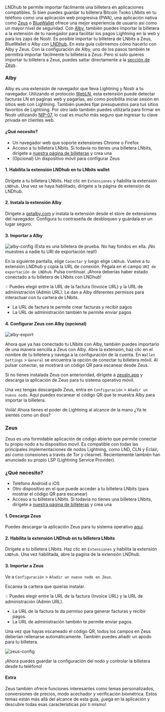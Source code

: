 LNDhub te permite importar fácilmente una billetera en aplicaciones compatibles. Si bien puedes guardar tu billetera Bitcoin Txoko LNbits en tu teléfono como una
aplicación web progresiva (PWA), una aplicación nativa como [Zeus](https://zeusln.app/) o [BlueWallet](https://bluewallet.io/) ofrece
una mejor experiencia de usuario así como un mayor nivel de seguridad. Con [Alby](https://getalby.com/),
también puedes importar la billetera a la extensión de tu navegador para facilitar los pagos Lightning en la web y para los zaps de Nostr. Es posible importar tu
billetera de LNbits a Zeus, BlueWallet o Alby con [LNDhub](https://github.com/BlueWallet/LndHub/tree/master). En esta guía cubriremos cómo
hacerlo con Alby y Zeus. Con la configuración de Alby, uno de los pasos también te
permitirá importar fácilmente tu billetera a Zeus. Pero si solo quieres importar tu billetera
a Zeus, puedes saltar directamente a la [sección de Zeus](#Zeus).

### Alby

Alby es una extensión de navegador que lleva Lightning y Nostr a tu navegador. Utilizando el
protocolo [WebLN](https://www.webln.dev/), esta extensión puede detectar facturas LN en paginas web y pagarlas,
así como posibilita iniciar sesión en sitios web con Lightning. También puedes fijar
presupuestos para tus sitios favoritos de Lightning. Por otro lado también puedes utilizarla
para firmar en Nostr utilizando [NIP-07](https://github.com/nostr-protocol/nips/blob/master/07.md), lo cual es mucho más seguro que ingresar tu clave
privada en clientes web.

#### ¿Qué necesito?
- Un navegador web que soporte extensiones Chrome o Firefox
- Acceso a tu billetera LNbits. Si todavía no tienes una billetera LNbits, dirígete a [nuestra página de billeteras](https://bitcointxoko.com) y crea una
- (Opcional) Un dispositivo móvil para configurar Zeus

#### 1. Habilita la extensión LNDhub en tu LNbits wallet
Dirígete a tu billetera LNbits. Haz clic en `Extensiones` y habilita la
extensión `LNDhub`. Una vez se haya habilitado, dirígete a la página de extensión de
LNDhub.

#### 2. Instala la extensión Alby
Dirígete a [getalby.com](https://getalby.com/) y instala la extensión
desde el store de extensiones del navegador. Configura tu contraseña de
desbloqueo y guárdala en un lugar seguro.

#### 3. Importar a Alby
![alby-config](https://raw.githubusercontent.com/bitcointxoko/guides/main/images/lndhub/alby-config.png)
(Esta es una billetera de prueba. No hay fondos en ella. ¡No muestres a nadie tu URI de exportación real!)

En la siguiente pantalla, elige `Conectar` y luego elige `LNDhub`. Vuelve a tu extensión
LNDhub y copia la URL de conexión. Pégala en el campo `URI de exportación de
LNDhub`. Pulsa continuar. ¡Ahora deberías haber estado conectado a tu billetera de LNbits
con LNDhub!

💡 Puedes elegir entre la URL de la factura (Invoice URL) y la URL de administración (Admin URL). Le dan a Alby
diferentes permisos para interactuar con tu cartera de LNbits.

- La URL de factura te permite crear facturas y recibir pagos
- La URL de administración también te permite enviar pagos

#### 4. Configurar Zeus con Alby (opcional)
![alby-export](https://raw.githubusercontent.com/bitcointxoko/guides/main/images/lndhub/alby-export.png)

Ahora que ya has conectado tu LNbits con Alby, también puedes importarlo de una
manera sencilla a Zeus con Alby. Abre la extensión, haz cilc en el
nombre de tu billetera y navega a la configuración de la cuenta. En `Wallet Settings` > `General` se encuentra la
opción de conectar tu billetera móvil. Al pulsar conectar, se mostrará un código QR para
escanear desde Zeus.

Si no tienes instalada Zeus con anterioridad, dirígete a [zeusln.app](https://zeusln.app/) y descarga la
aplicación de Zeus para tu sistema operativo móvil.

Una vez tengas descargado Zeus, entra en `Configuración` > `Añadir un nuevo nodo`. Aquí
puedes escanear el código QR que te muestra Alby para importar la billetera.

Voilà! Ahora tienes el poder de Lightning al alcance de la mano ¿Ya te sientes como un dios?

### Zeus
Zeus es una formidable aplicación de código abierto que permite conectar tu propio nodo
a tu dispositivo movil. Es compatible con todas las principales implementaciones de
nodos Lightning, como LND, CLN y Eclair, así como conexiones a través de Tor y
clearnet. Recientemente también han anunciado su propio LSP (Lightning Service
Provider). 

### ¿Qué necesito?
- Teléfono Android o iOS
- Otro dispositivo en el que puede acceder a tu billetera LNbits (para mostrar el código QR para escanear)
- Acceso a tu billetera LNbits. Si todavía no tienes una billetera LNbits, dirígete a [nuestra página de billeteras](https://bitcointxoko.com) y crea una
  
#### 1. Descarga Zeus
Puedes descargar la aplicación Zeus para tu sistema operativo [aquí](https://zeusln.app/).

#### 2. Habilita la extensión LNDhub en tu billetera LNbits
Dirígete a tu billetera LNbits. Haz clic en `Extensiones` y habilita la
extensión `LNDhub`. Una vez habilitada, abre la pagina de la extensión LNDhub.

#### 3. Importar a Zeus
Ve a `Configuración` > `Añadir un nuevo nodo en Zeus`.

Escanea la cartera que quieras instalar.

💡 Puedes elegir entre la URL de la factura (Invoice URL) y la URL de administración (Admin URL). 
- La URL de la factura te da permiso para generar facturas y recibir pagos.
- La URL de administración también te permite enviar pagos.

Una vez que hayas escaneado el código QR, todos los campos en Zeus deberían
rellenarse automáticamente. También puedes añadir un apodo para tu billetera.

![zeus-config](https://raw.githubusercontent.com/bitcointxoko/guides/main/images/lndhub/zeus-config.png)

¡Ahora puedes guardar la configuración del nodo y controlar la billetera desde tu teléfono!

#### Extra
Zeus también ofrece funciones interesantes como temas personalizados, conversiones de precios, modo acechador y verificación biométrica. Estos temas están más allá del alcance de esta guía, ¡juega en la aplicación y
descubre todas esas características por ti mismo!
